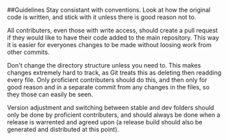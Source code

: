 ##Guidelines
Stay consistant with conventions. Look at how the original code is written, and stick with it unless there is good reason not to.

All contributers, even those with write access, should create a pull request if they would like to have their code added to the main repository. This way it is easier for everyones changes to be made without loosing work from other commits.

Don't change the directory structure unless you need to. This makes changes extremely hard to track, as Git treats this as deleting then readding every file. Only  proficient contributers should do this, and then only for good reason and in a separate commit from any changes in the files, so they those can easily be seen.

Version adjustment and switching between stable and dev folders should only be done by  proficient contributers, and should always be done when a release is warrented and agreed upon (a release build should also be generated and distributed at this point).
